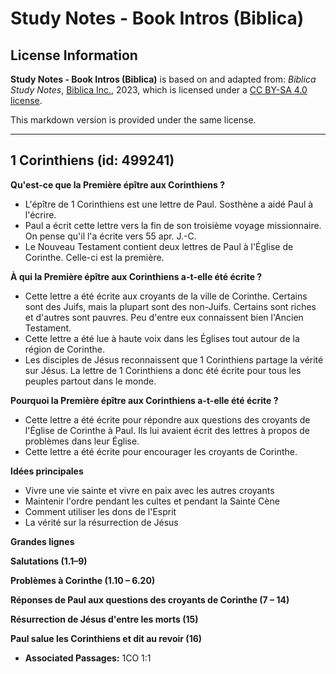 # Study Notes - Book Intros (Biblica)

## License Information

**Study Notes - Book Intros (Biblica)** is based on and adapted from: _Biblica Study Notes_, [Biblica Inc.](https://www.biblica.com/), 2023, which is licensed under a [CC BY-SA 4.0 license](https://creativecommons.org/licenses/by-sa/4.0/legalcode.en).

This markdown version is provided under the same license.



--------------------------------

## 1 Corinthiens (id: 499241)

**Qu'est\-ce que la Première épître aux Corinthiens ?**

* L'épître de 1 Corinthiens est une lettre de Paul. Sosthène a aidé Paul à l'écrire.
* Paul a écrit cette lettre vers la fin de son troisième voyage missionnaire. On pense qu'il l'a écrite vers 55 apr. J.\-C.
* Le Nouveau Testament contient deux lettres de Paul à l'Église de Corinthe. Celle\-ci est la première.

**À qui la Première épître aux Corinthiens a\-t\-elle été écrite ?**

* Cette lettre a été écrite aux croyants de la ville de Corinthe. Certains sont des Juifs, mais la plupart sont des non\-Juifs. Certains sont riches et d'autres sont pauvres. Peu d'entre eux connaissent bien l'Ancien Testament.
* Cette lettre a été lue à haute voix dans les Églises tout autour de la région de Corinthe.
* Les disciples de Jésus reconnaissent que 1 Corinthiens partage la vérité sur Jésus. La lettre de 1 Corinthiens a donc été écrite pour tous les peuples partout dans le monde.

**Pourquoi la Première épître aux Corinthiens a\-t\-elle été écrite ?**

* Cette lettre a été écrite pour répondre aux questions des croyants de l'Église de Corinthe à Paul. Ils lui avaient écrit des lettres à propos de problèmes dans leur Église.
* Cette lettre a été écrite pour encourager les croyants de Corinthe.

**Idées principales**

* Vivre une vie sainte et vivre en paix avec les autres croyants
* Maintenir l'ordre pendant les cultes et pendant la Sainte Cène
* Comment utiliser les dons de l'Esprit
* La vérité sur la résurrection de Jésus

**Grandes lignes**

**Salutations (1\.1–9\)**

**Problèmes à Corinthe (1\.10 – 6\.20\)**

**Réponses de Paul aux questions des croyants de Corinthe (7 – 14\)**

**Résurrection de Jésus d'entre les morts (15\)**

**Paul salue les Corinthiens et dit au revoir (16\)**

* **Associated Passages:** 1CO 1:1


